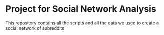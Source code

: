 # Project for Social Network Analysis
This repository contains all the scripts and all the data we used to create a social network of subreddits
